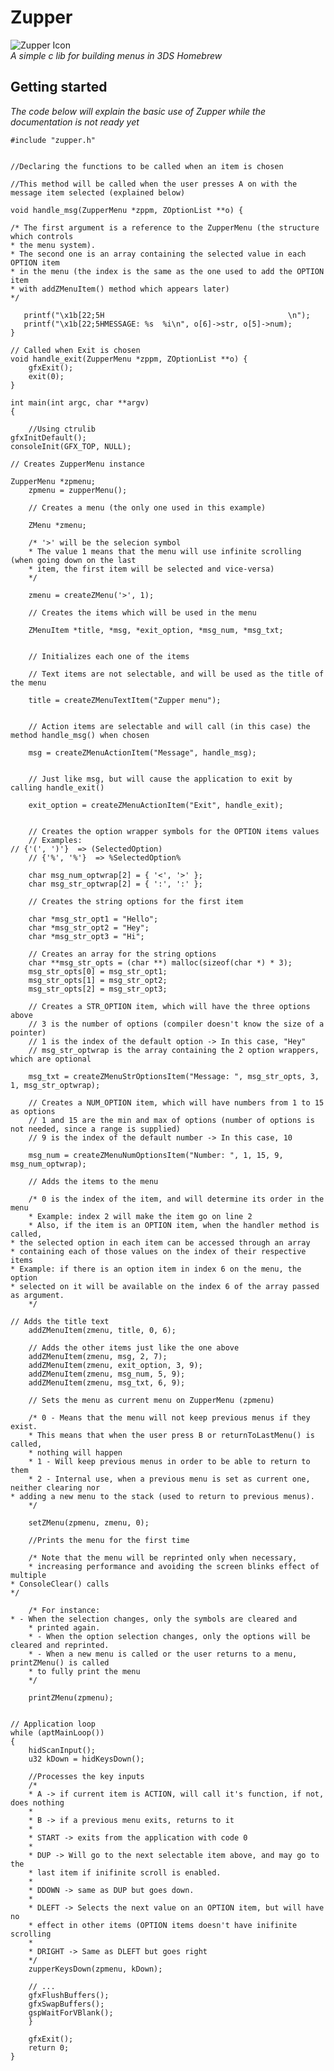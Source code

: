 # Zupper   
![Zupper Icon](https://woodenbell.github.io/static/images/Zupper.png)  
*A simple c lib for building menus in 3DS Homebrew*

## Getting started
*The code below will explain the basic use of Zupper while the documentation is not ready yet*

    #include "zupper.h"
    
    
    //Declaring the functions to be called when an item is chosen
    
    //This method will be called when the user presses A on with the message item selected (explained below)
     
    void handle_msg(ZupperMenu *zppm, ZOptionList **o) {
        
    /* The first argument is a reference to the ZupperMenu (the structure which controls
    * the menu system).
    * The second one is an array containing the selected value in each OPTION item
    * in the menu (the index is the same as the one used to add the OPTION item 
    * with addZMenuItem() method which appears later)
    */
    
	   printf("\x1b[22;5H                                         \n");
	   printf("\x1b[22;5HMESSAGE: %s  %i\n", o[6]->str, o[5]->num);
    }

    // Called when Exit is chosen
    void handle_exit(ZupperMenu *zppm, ZOptionList **o) {
	    gfxExit();
	    exit(0);
    }

    int main(int argc, char **argv)
    {
    
        //Using ctrulib
	gfxInitDefault();
	consoleInit(GFX_TOP, NULL);
	    
	// Creates ZupperMenu instance
	    
	ZupperMenu *zpmenu;
    	zpmenu = zupperMenu();
    	
    	// Creates a menu (the only one used in this example)
    	
    	ZMenu *zmenu;
    	
    	/* '>' will be the selecion symbol
    	* The value 1 means that the menu will use infinite scrolling (when going down on the last
    	* item, the first item will be selected and vice-versa)
    	*/
    	
    	zmenu = createZMenu('>', 1);
    	
    	// Creates the items which will be used in the menu
    	
    	ZMenuItem *title, *msg, *exit_option, *msg_num, *msg_txt;
    	
    	
    	// Initializes each one of the items
    	
    	// Text items are not selectable, and will be used as the title of the menu
    	
    	title = createZMenuTextItem("Zupper menu");
    	
    	
    	// Action items are selectable and will call (in this case) the method handle_msg() when chosen
    	
    	msg = createZMenuActionItem("Message", handle_msg);
    	
    	
    	// Just like msg, but will cause the application to exit by calling handle_exit()
    	
    	exit_option = createZMenuActionItem("Exit", handle_exit);
    	
    	
    	// Creates the option wrapper symbols for the OPTION items values
    	// Examples:
	// {'(', ')'}  => (SelectedOption)
    	// {'%', '%'}  => %SelectedOption%
    	
    	char msg_num_optwrap[2] = { '<', '>' };
    	char msg_str_optwrap[2] = { ':', ':' };
    	
    	// Creates the string options for the first item
    	
    	char *msg_str_opt1 = "Hello";
    	char *msg_str_opt2 = "Hey";
    	char *msg_str_opt3 = "Hi";
    	
    	// Creates an array for the string options
    	char **msg_str_opts = (char **) malloc(sizeof(char *) * 3);
    	msg_str_opts[0] = msg_str_opt1;
    	msg_str_opts[1] = msg_str_opt2;
    	msg_str_opts[2] = msg_str_opt3;
    	
    	// Creates a STR_OPTION item, which will have the three options above
    	// 3 is the number of options (compiler doesn't know the size of a pointer)
    	// 1 is the index of the default option -> In this case, "Hey"
    	// msg_str_optwrap is the array containing the 2 option wrappers, which are optional
    	
    	msg_txt = createZMenuStrOptionsItem("Message: ", msg_str_opts, 3, 1, msg_str_optwrap);
    	
    	// Creates a NUM_OPTION item, which will have numbers from 1 to 15 as options
    	// 1 and 15 are the min and max of options (number of options is not needed, since a range is supplied)
    	// 9 is the index of the default number -> In this case, 10
    	
    	msg_num = createZMenuNumOptionsItem("Number: ", 1, 15, 9, msg_num_optwrap);
    	
    	// Adds the items to the menu
    	
    	/* 0 is the index of the item, and will determine its order in the menu
    	* Example: index 2 will make the item go on line 2
    	* Also, if the item is an OPTION item, when the handler method is called,
	* the selected option in each item can be accessed through an array
	* containing each of those values on the index of their respective items
	* Example: if there is an option item in index 6 on the menu, the option
	* selected on it will be available on the index 6 of the array passed as argument.
    	*/
	
	// Adds the title text
    	addZMenuItem(zmenu, title, 0, 6);
    	
    	// Adds the other items just like the one above
    	addZMenuItem(zmenu, msg, 2, 7);
    	addZMenuItem(zmenu, exit_option, 3, 9);
    	addZMenuItem(zmenu, msg_num, 5, 9);
    	addZMenuItem(zmenu, msg_txt, 6, 9);
    	
    	// Sets the menu as current menu on ZupperMenu (zpmenu)
	
    	/* 0 - Means that the menu will not keep previous menus if they exist.
    	* This means that when the user press B or returnToLastMenu() is called,
    	* nothing will happen
    	* 1 - Will keep previous menus in order to be able to return to them
    	* 2 - Internal use, when a previous menu is set as current one, neither clearing nor
	* adding a new menu to the stack (used to return to previous menus).
    	*/
    	
    	setZMenu(zpmenu, zmenu, 0);
    	
    	//Prints the menu for the first time
    	
    	/* Note that the menu will be reprinted only when necessary,
    	* increasing performance and avoiding the screen blinks effect of multiple
	* ConsoleClear() calls
	*/
    	
    	/* For instance: 
	* - When the selection changes, only the symbols are cleared and
    	* printed again.
    	* - When the option selection changes, only the options will be cleared and reprinted.
    	* - When a new menu is called or the user returns to a menu, printZMenu() is called
    	* to fully print the menu
    	*/
    	
    	printZMenu(zpmenu);
    	
	
	// Application loop
	while (aptMainLoop())
	{
	    hidScanInput();
	    u32 kDown = hidKeysDown();
	    	
	    //Processes the key inputs
	    /*
	    * A -> if current item is ACTION, will call it's function, if not, does nothing
	    *
	    * B -> if a previous menu exits, returns to it
	    *
	    * START -> exits from the application with code 0
	    *
	    * DUP -> Will go to the next selectable item above, and may go to the
	    * last item if inifinite scroll is enabled.
	    *
	    * DDOWN -> same as DUP but goes down.
	    *
	    * DLEFT -> Selects the next value on an OPTION item, but will have no
	    * effect in other items (OPTION items doesn't have inifinite scrolling
	    *
	    * DRIGHT -> Same as DLEFT but goes right
	    */
	    zupperKeysDown(zpmenu, kDown);
	    	
	    // ...
	    gfxFlushBuffers();
	    gfxSwapBuffers();
	    gspWaitForVBlank();
    	}

    	gfxExit();
    	return 0;
    }


